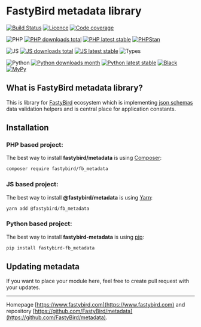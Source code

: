# FastyBird metadata library

[![Build Status](https://badgen.net/github/checks/FastyBird/metadata/master?cache=300&style=flat-square)](https://github.com/FastyBird/metadata/actions)
[![Licence](https://badgen.net/github/license/FastyBird/metadata?cache=300&style=flat-square)](https://github.com/FastyBird/metadata/blob/master/LICENSE.md)
[![Code coverage](https://badgen.net/coveralls/c/github/FastyBird/metadata?cache=300&style=flat-square)](https://coveralls.io/r/FastyBird/metadata)

![PHP](https://badgen.net/packagist/php/FastyBird/metadata?cache=300&style=flat-square)
[![PHP downloads total](https://badgen.net/packagist/dt/FastyBird/metadata?cache=300&style=flat-square)](https://packagist.org/packages/FastyBird/metadata)
[![PHP latest stable](https://badgen.net/packagist/v/FastyBird/metadata/latest?cache=300&style=flat-square)](https://packagist.org/packages/FastyBird/metadata)
[![PHPStan](https://img.shields.io/badge/phpstan-enabled-brightgreen.svg?style=flat-square)](https://github.com/phpstan/phpstan)

![JS](https://img.shields.io/badge/js-es6-blue.svg?style=flat-square)
[![JS downloads total](https://badgen.net/npm/dt/@fastybird/metadata?cache=300&style=flat-square)](https://www.npmjs.com/package/@fastybird/metadata)
[![JS latest stable](https://badgen.net/npm/v/@fastybird/metadata?cache=300&style=flat-square)](https://www.npmjs.com/package/@fastybird/metadata)
![Types](https://badgen.net/npm/types/@fastybird/metadata?cache=300&style=flat-square)

![Python](https://badgen.net/pypi/python/fastybird-metadata?cache=300&style=flat-square)
[![Python downloads month](https://img.shields.io/pypi/dm/fastybird-metadata?cache=300&style=flat-square)](https://pypi.org/project/fastybird-metadata/)
[![Python latest stable](https://badgen.net/pypi/v/fastybird-metadata?cache=300&style=flat-square)](https://pypi.org/project/fastybird-metadata/)
[![Black](https://img.shields.io/badge/black-enabled-brightgreen.svg?style=flat-square)](https://github.com/psf/black)
[![MyPy](https://img.shields.io/badge/mypy-enabled-brightgreen.svg?style=flat-square)](http://mypy-lang.org)

## What is FastyBird metadata library?

This is library for [FastyBird](https://www.fastybird.com) ecosystem which is
implementing [json schemas](https://json-schema.org) data validation helpers and is central place for application
constants.

## Installation

### PHP based project:

The best way to install **fastybird/metadata** is using [Composer](http://getcomposer.org/):

```sh
composer require fastybird/fb_metadata
```

### JS based project:

The best way to install **@fastybird/metadata** is using [Yarn](https://yarnpkg.com/):

```sh
yarn add @fastybird/fb_metadata
```

### Python based project:

The best way to install **fastybird-metadata** is using [pip](https://pip.pypa.io/):

```sh
pip install fastybird-fb_metadata
```

## Updating metadata

If you want to place your module here, feel free to create pull request with your updates.

***
Homepage [https://www.fastybird.com](https://www.fastybird.com) and
repository [https://github.com/FastyBird/metadata](https://github.com/FastyBird/metadata).
